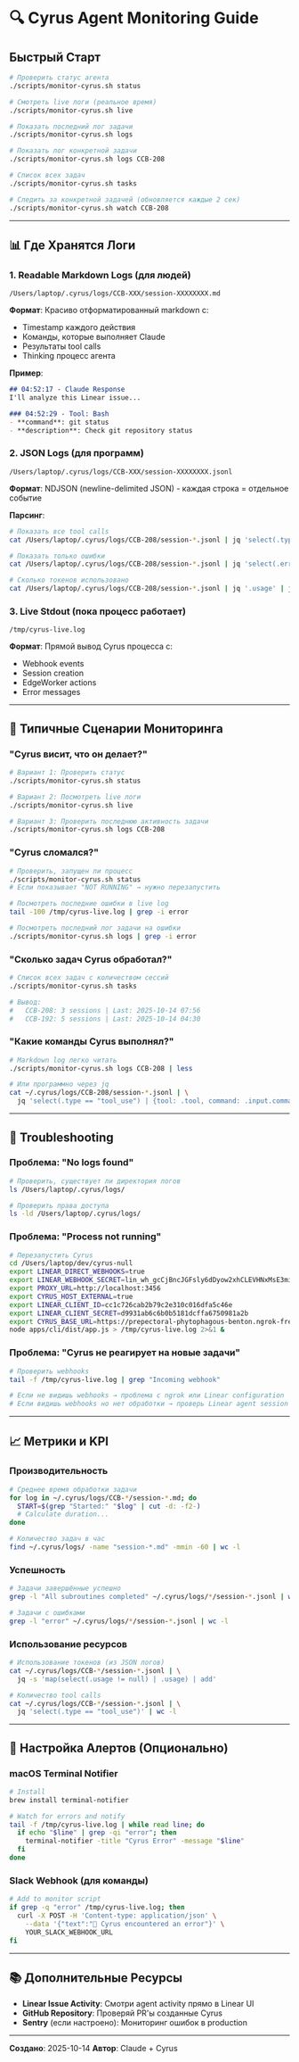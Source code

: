 # 🔍 Cyrus Agent Monitoring Guide

## Быстрый Старт

```bash
# Проверить статус агента
./scripts/monitor-cyrus.sh status

# Смотреть live логи (реальное время)
./scripts/monitor-cyrus.sh live

# Показать последний лог задачи
./scripts/monitor-cyrus.sh logs

# Показать лог конкретной задачи
./scripts/monitor-cyrus.sh logs CCB-208

# Список всех задач
./scripts/monitor-cyrus.sh tasks

# Следить за конкретной задачей (обновляется каждые 2 сек)
./scripts/monitor-cyrus.sh watch CCB-208
```

---

## 📊 Где Хранятся Логи

### 1. **Readable Markdown Logs** (для людей)

```text
/Users/laptop/.cyrus/logs/CCB-XXX/session-XXXXXXXX.md
```

**Формат**: Красиво отформатированный markdown с:
- Timestamp каждого действия
- Команды, которые выполняет Claude
- Результаты tool calls
- Thinking процесс агента

**Пример**:
```markdown
## 04:52:17 - Claude Response
I'll analyze this Linear issue...

### 04:52:29 - Tool: Bash
- **command**: git status
- **description**: Check git repository status
```

### 2. **JSON Logs** (для программ)

```text
/Users/laptop/.cyrus/logs/CCB-XXX/session-XXXXXXXX.jsonl
```

**Формат**: NDJSON (newline-delimited JSON) - каждая строка = отдельное событие

**Парсинг**:
```bash
# Показать все tool calls
cat /Users/laptop/.cyrus/logs/CCB-208/session-*.jsonl | jq 'select(.type == "tool_use")'

# Показать только ошибки
cat /Users/laptop/.cyrus/logs/CCB-208/session-*.jsonl | jq 'select(.error != null)'

# Сколько токенов использовано
cat /Users/laptop/.cyrus/logs/CCB-208/session-*.jsonl | jq '.usage' | jq -s 'add'
```

### 3. **Live Stdout** (пока процесс работает)

```text
/tmp/cyrus-live.log
```

**Формат**: Прямой вывод Cyrus процесса с:
- Webhook events
- Session creation
- EdgeWorker actions
- Error messages

---

## 🎯 Типичные Сценарии Мониторинга

### **"Cyrus висит, что он делает?"**

```bash
# Вариант 1: Проверить статус
./scripts/monitor-cyrus.sh status

# Вариант 2: Посмотреть live логи
./scripts/monitor-cyrus.sh live

# Вариант 3: Проверить последнюю активность задачи
./scripts/monitor-cyrus.sh logs CCB-208
```

### **"Cyrus сломался?"**

```bash
# Проверить, запущен ли процесс
./scripts/monitor-cyrus.sh status
# Если показывает "NOT RUNNING" → нужно перезапустить

# Посмотреть последние ошибки в live log
tail -100 /tmp/cyrus-live.log | grep -i error

# Посмотреть последний лог задачи на ошибки
./scripts/monitor-cyrus.sh logs | grep -i error
```

### **"Сколько задач Cyrus обработал?"**

```bash
# Список всех задач с количеством сессий
./scripts/monitor-cyrus.sh tasks

# Вывод:
#   CCB-208: 3 sessions | Last: 2025-10-14 07:56
#   CCB-192: 5 sessions | Last: 2025-10-14 04:30
```

### **"Какие команды Cyrus выполнял?"**

```bash
# Markdown log легко читать
./scripts/monitor-cyrus.sh logs CCB-208 | less

# Или программно через jq
cat ~/.cyrus/logs/CCB-208/session-*.jsonl | \
  jq 'select(.type == "tool_use") | {tool: .tool, command: .input.command}'
```

---

## 🚨 Troubleshooting

### Проблема: "No logs found"

```bash
# Проверить, существует ли директория логов
ls /Users/laptop/.cyrus/logs/

# Проверить права доступа
ls -ld /Users/laptop/.cyrus/logs/
```

### Проблема: "Process not running"

```bash
# Перезапустить Cyrus
cd /Users/laptop/dev/cyrus-null
export LINEAR_DIRECT_WEBHOOKS=true
export LINEAR_WEBHOOK_SECRET=lin_wh_gcCjBncJGFsly6dDyow2xhCLEVHNxMsE3miEGdN1zqFC
export PROXY_URL=http://localhost:3456
export CYRUS_HOST_EXTERNAL=true
export LINEAR_CLIENT_ID=cc1c726cab2b79c2e310c016dfa5c46e
export LINEAR_CLIENT_SECRET=d9931ab6c6b0b5181dcffa6750981a2b
export CYRUS_BASE_URL=https://prepectoral-phytophagous-benton.ngrok-free.dev
node apps/cli/dist/app.js > /tmp/cyrus-live.log 2>&1 &
```

### Проблема: "Cyrus не реагирует на новые задачи"

```bash
# Проверить webhooks
tail -f /tmp/cyrus-live.log | grep "Incoming webhook"

# Если не видишь webhooks → проблема с ngrok или Linear configuration
# Если видишь webhooks но нет обработки → проверь Linear agent session creation
```

---

## 📈 Метрики и KPI

### Производительность

```bash
# Среднее время обработки задачи
for log in ~/.cyrus/logs/CCB-*/session-*.md; do
  START=$(grep "Started:" "$log" | cut -d: -f2-)
  # Calculate duration...
done

# Количество задач в час
find ~/.cyrus/logs/ -name "session-*.md" -mmin -60 | wc -l
```

### Успешность

```bash
# Задачи завершённые успешно
grep -l "All subroutines completed" ~/.cyrus/logs/*/session-*.jsonl | wc -l

# Задачи с ошибками
grep -l "error" ~/.cyrus/logs/*/session-*.jsonl | wc -l
```

### Использование ресурсов

```bash
# Использование токенов (из JSON логов)
cat ~/.cyrus/logs/CCB-*/session-*.jsonl | \
  jq -s 'map(select(.usage != null) | .usage) | add'

# Количество tool calls
cat ~/.cyrus/logs/CCB-*/session-*.jsonl | \
  jq 'select(.type == "tool_use")' | wc -l
```

---

## 🔔 Настройка Алертов (Опционально)

### macOS Terminal Notifier

```bash
# Install
brew install terminal-notifier

# Watch for errors and notify
tail -f /tmp/cyrus-live.log | while read line; do
  if echo "$line" | grep -qi "error"; then
    terminal-notifier -title "Cyrus Error" -message "$line"
  fi
done
```

### Slack Webhook (для команды)

```bash
# Add to monitor script
if grep -q "error" /tmp/cyrus-live.log; then
  curl -X POST -H 'Content-type: application/json' \
    --data '{"text":"🚨 Cyrus encountered an error"}' \
    YOUR_SLACK_WEBHOOK_URL
fi
```

---

## 📚 Дополнительные Ресурсы

- **Linear Issue Activity**: Смотри agent activity прямо в Linear UI
- **GitHub Repository**: Проверяй PR'ы созданные Cyrus
- **Sentry** (если настроено): Мониторинг ошибок в production

---

**Создано**: 2025-10-14
**Автор**: Claude + Cyrus
